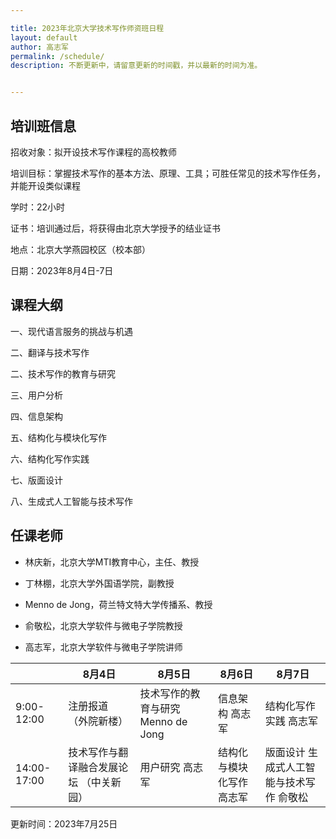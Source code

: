 ```yaml
---

title: 2023年北京大学技术写作师资班日程
layout: default
author: 高志军
permalink: /schedule/
description: 不断更新中，请留意更新的时间戳，并以最新的时间为准。


---
```


## 培训班信息

招收对象：拟开设技术写作课程的高校教师

培训目标：掌握技术写作的基本方法、原理、工具；可胜任常见的技术写作任务，并能开设类似课程

学时：22小时

证书：培训通过后，将获得由北京大学授予的结业证书

地点：北京大学燕园校区（校本部）

日期：2023年8月4日-7日

## 课程大纲

一、现代语言服务的挑战与机遇

二、翻译与技术写作

二、技术写作的教育与研究

三、用户分析

四、信息架构

五、结构化与模块化写作

六、结构化写作实践

七、版面设计

八、生成式人工智能与技术写作

## 任课老师

- 林庆新，北京大学MTI教育中心，主任、教授

- 丁林棚，北京大学外国语学院，副教授

- Menno de Jong，荷兰特文特大学传播系、教授

- 俞敬松，北京大学软件与微电子学院教授

- 高志军，北京大学软件与微电子学院讲师



|               | 8月4日                                         | 8月5日                                 | 8月6日                              | 8月7日                                        |
| ------------- | ---------------------------------------------- | -------------------------------------- | ----------------------------------- | --------------------------------------------- |
| 9:00-12:00    | 注册报道     （外院新楼）                      | 技术写作的教育与研究     Menno de Jong | 信息架构     高志军                 | 结构化写作实践     高志军                     |
| 14:00-  17:00 | 技术写作与翻译融合发展论坛        （中关新园） | 用户研究           高志军              | 结构化与模块化写作           高志军 | 版面设计  生成式人工智能与技术写作     俞敬松 |




更新时间：2023年7月25日
